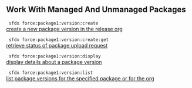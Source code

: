 ## Work With Managed And Unmanaged Packages



``` sfdx force:package1:version:create```   
 [create a new package version in the release org](/docsC:\Users\dancolq\Documents\sfdxDocs\app\docs\workwithmanagedandunmanagedpackages.md)

``` sfdx force:package1:version:create:get```   
 [retrieve status of package upload request](/docsC:\Users\dancolq\Documents\sfdxDocs\app\docs\workwithmanagedandunmanagedpackages.md)

``` sfdx force:package1:version:display```   
 [display details about a package version](/docsC:\Users\dancolq\Documents\sfdxDocs\app\docs\workwithmanagedandunmanagedpackages.md)

``` sfdx force:package1:version:list```   
 [list package versions for the specified package or for the org](/docsC:\Users\dancolq\Documents\sfdxDocs\app\docs\workwithmanagedandunmanagedpackages.md)

